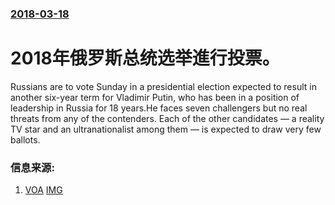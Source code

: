 ### [2018-03-18](/news/2018/03/18/index.md)

##### 
# 2018年俄罗斯总统选举進行投票。 

Russians are to vote Sunday in a presidential election expected to result in another six-year term for Vladimir Putin, who has been in a position of leadership in Russia for 18 years.He faces seven challengers but no real threats from any of the contenders. Each of the other candidates — a reality TV star and an ultranationalist among them — is expected to draw very few ballots.


### 信息来源:

1. [VOA](https://www.voanews.com/a/russians-vote-sunday-presidential-election-putin-victory-expected/4303254.html) [IMG](https://media.voltron.voanews.com/Drupal/01live-166/2019-04/051CB0A8-32A9-4887-A722-577F1FD78F18.jpg)
